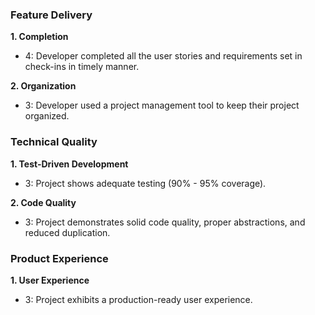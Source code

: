 ### Feature Delivery

**1. Completion**

* 4: Developer completed all the user stories and requirements set in check-ins in timely manner.

**2. Organization**

* 3: Developer used a project management tool to keep their project organized.

### Technical Quality

**1. Test-Driven Development**

* 3: Project shows adequate testing (90% - 95% coverage).

**2. Code Quality**

* 3: Project demonstrates solid code quality, proper abstractions, and reduced duplication.

### Product Experience

**1. User Experience**

* 3: Project exhibits a production-ready user experience.
